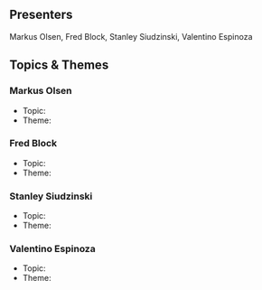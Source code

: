 ## Presenters

Markus Olsen, Fred Block, Stanley Siudzinski, Valentino Espinoza

## Topics & Themes

### Markus Olsen

* Topic:
* Theme:

### Fred Block

* Topic:
* Theme:

### Stanley Siudzinski

* Topic:
* Theme:

### Valentino Espinoza

* Topic:
* Theme: 
